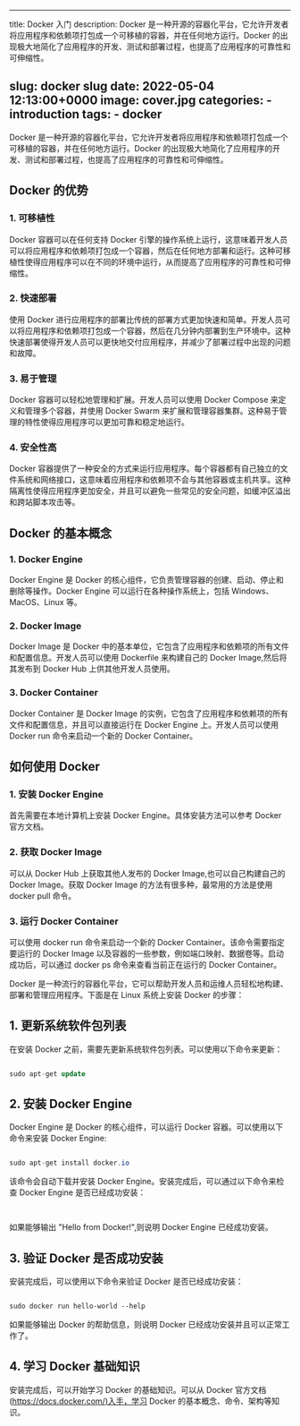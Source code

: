 
---
title: Docker 入门
description: Docker 是一种开源的容器化平台，它允许开发者将应用程序和依赖项打包成一个可移植的容器，并在任何地方运行。Docker 的出现极大地简化了应用程序的开发、测试和部署过程，也提高了应用程序的可靠性和可伸缩性。

slug: docker slug
date: 2022-05-04 12:13:00+0000
image: cover.jpg
categories:
    - introduction
tags:
    - docker
---
Docker 是一种开源的容器化平台，它允许开发者将应用程序和依赖项打包成一个可移植的容器，并在任何地方运行。Docker 的出现极大地简化了应用程序的开发、测试和部署过程，也提高了应用程序的可靠性和可伸缩性。

## Docker 的优势

### 1. 可移植性

Docker 容器可以在任何支持 Docker 引擎的操作系统上运行，这意味着开发人员可以将应用程序和依赖项打包成一个容器，然后在任何地方部署和运行。这种可移植性使得应用程序可以在不同的环境中运行，从而提高了应用程序的可靠性和可伸缩性。

### 2. 快速部署

使用 Docker 进行应用程序的部署比传统的部署方式更加快速和简单。开发人员可以将应用程序和依赖项打包成一个容器，然后在几分钟内部署到生产环境中。这种快速部署使得开发人员可以更快地交付应用程序，并减少了部署过程中出现的问题和故障。

### 3. 易于管理

Docker 容器可以轻松地管理和扩展。开发人员可以使用 Docker Compose 来定义和管理多个容器，并使用 Docker Swarm 来扩展和管理容器集群。这种易于管理的特性使得应用程序可以更加可靠和稳定地运行。

### 4. 安全性高

Docker 容器提供了一种安全的方式来运行应用程序。每个容器都有自己独立的文件系统和网络接口，这意味着应用程序和依赖项不会与其他容器或主机共享。这种隔离性使得应用程序更加安全，并且可以避免一些常见的安全问题，如缓冲区溢出和跨站脚本攻击等。

## Docker 的基本概念

### 1. Docker Engine

Docker Engine 是 Docker 的核心组件，它负责管理容器的创建、启动、停止和删除等操作。Docker Engine 可以运行在各种操作系统上，包括 Windows、MacOS、Linux 等。

### 2. Docker Image

Docker Image 是 Docker 中的基本单位，它包含了应用程序和依赖项的所有文件和配置信息。开发人员可以使用 Dockerfile 来构建自己的 Docker Image,然后将其发布到 Docker Hub 上供其他开发人员使用。

### 3. Docker Container

Docker Container 是 Docker Image 的实例，它包含了应用程序和依赖项的所有文件和配置信息，并且可以直接运行在 Docker Engine 上。开发人员可以使用 Docker run 命令来启动一个新的 Docker Container。

## 如何使用 Docker

### 1. 安装 Docker Engine

首先需要在本地计算机上安装 Docker Engine。具体安装方法可以参考 Docker 官方文档。

### 2. 获取 Docker Image

可以从 Docker Hub 上获取其他人发布的 Docker Image,也可以自己构建自己的 Docker Image。获取 Docker Image 的方法有很多种，最常用的方法是使用 docker pull 命令。

### 3. 运行 Docker Container

可以使用 docker run 命令来启动一个新的 Docker Container。该命令需要指定要运行的 Docker Image 以及容器的一些参数，例如端口映射、数据卷等。启动成功后，可以通过 docker ps 命令来查看当前正在运行的 Docker Container。


Docker 是一种流行的容器化平台，它可以帮助开发人员和运维人员轻松地构建、部署和管理应用程序。下面是在 Linux 系统上安装 Docker 的步骤：

## 1. 更新系统软件包列表

在安装 Docker 之前，需要先更新系统软件包列表。可以使用以下命令来更新：

```sql

sudo apt-get update


```

## 2. 安装 Docker Engine

Docker Engine 是 Docker 的核心组件，可以运行 Docker 容器。可以使用以下命令来安装 Docker Engine:

```csharp

sudo apt-get install docker.io


```

该命令会自动下载并安装 Docker Engine。安装完成后，可以通过以下命令来检查 Docker Engine 是否已经成功安装：

```docker run hello-world


```

如果能够输出 "Hello from Docker!",则说明 Docker Engine 已经成功安装。

## 3. 验证 Docker 是否成功安装

安装完成后，可以使用以下命令来验证 Docker 是否已经成功安装：

```css

sudo docker run hello-world --help


```

如果能够输出 Docker 的帮助信息，则说明 Docker 已经成功安装并且可以正常工作了。

## 4. 学习 Docker 基础知识

安装完成后，可以开始学习 Docker 的基础知识。可以从 Docker 官方文档([https://docs.docker.com/)入手，学习]("https://docs.docker.com/%EF%BC%89%E6%8B%A9%E5%90%8E%EF%BC%8C%E5%AD%A6%E4%B9%A0") Docker 的基本概念、命令、架构等知识。